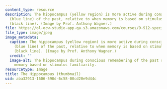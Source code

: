 ```yaml
---
content_type: resource
description: The hippocampus (yellow region) is more active during conscious remembering
  (blue line) of the past, relative to when memory is based on stimulus familiarity
  (black line). (Image by Prof. Anthony Wagner.)
file: https://ol-ocw-studio-app-qa.s3.amazonaws.com/courses/9-912-special-topics-in-brain-and-cognitive-sciences-fall-2001/aba329131606590d6c5800cd20e9d44c_9-912f01-th.jpg
file_type: image/jpeg
image_metadata:
  caption: The hippocampus (yellow region) is more active during conscious remembering
    (blue line) of the past, relative to when memory is based on stimulus familiarity
    (black line). (Image by Prof. Anthony Wagner.)
  credit: ''
  image-alt: The hippocampus during conscious remembering of the past relative to
    memory based on stimulus familiarity.
resourcetype: Image
title: The Hippocampus (thumbnail)
uid: aba32913-1606-590d-6c58-00cd20e9d44c
---
```

